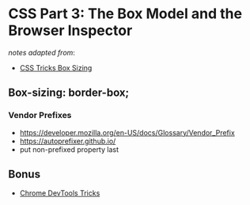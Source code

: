 # CSS Part 3: The Box Model and the Browser Inspector
_notes adapted from_:
- [CSS Tricks Box Sizing](https://css-tricks.com/box-sizing/)

## Box-sizing: border-box;


### Vendor Prefixes
- https://developer.mozilla.org/en-US/docs/Glossary/Vendor_Prefix
- https://autoprefixer.github.io/
- put non-prefixed property last

## Bonus
- [Chrome DevTools Tricks](https://flaviocopes.com/chrome-devtools-tips/)
